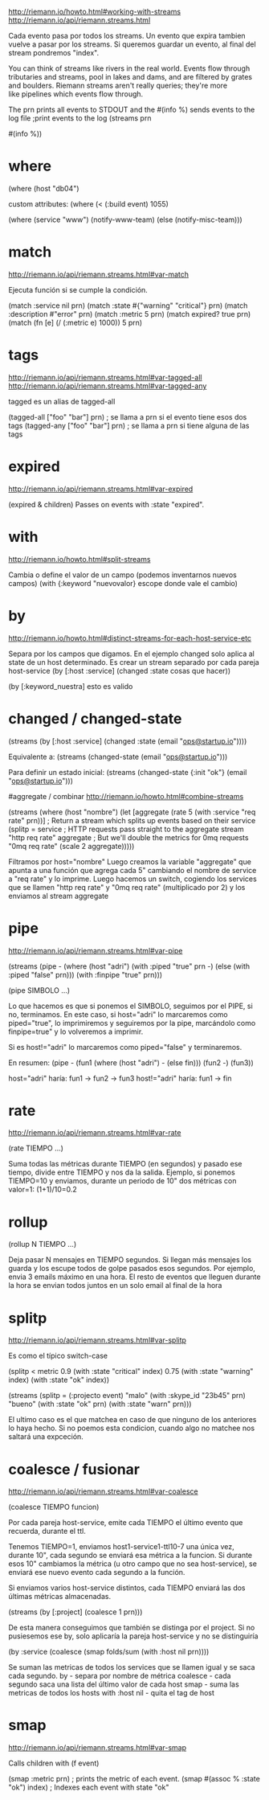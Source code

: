 http://riemann.io/howto.html#working-with-streams
http://riemann.io/api/riemann.streams.html

Cada evento pasa por todos los streams.
Un evento que expira tambien vuelve a pasar por los streams.
Si queremos guardar un evento, al final del stream pondremos "index".

You can think of streams like rivers in the real world. Events flow through tributaries and streams, pool in lakes and dams, and are filtered by grates and boulders. Riemann streams aren't really queries; they're more like pipelines which events flow through.



The prn prints all events to STDOUT and the #(info %) sends events to the log file
;print events to the log
(streams
  prn

  #(info %))


# where
(where (host "db04")

custom attributes:
(where (< (:build event) 1055)

(where (service "www")
  (notify-www-team)
  (else
    (notify-misc-team)))

# match
http://riemann.io/api/riemann.streams.html#var-match

Ejecuta función si se cumple la condición.

(match :service nil prn)
(match :state #{"warning" "critical"} prn)
(match :description #"error" prn)
(match :metric 5 prn)
(match expired? true prn)
(match (fn [e] (/ (:metric e) 1000)) 5 prn)

# tags
http://riemann.io/api/riemann.streams.html#var-tagged-all
http://riemann.io/api/riemann.streams.html#var-tagged-any

tagged es un alias de tagged-all

(tagged-all ["foo" "bar"] prn) ; se llama a prn si el evento tiene esos dos tags
(tagged-any ["foo" "bar"] prn) ; se llama a prn si tiene alguna de las tags


# expired
http://riemann.io/api/riemann.streams.html#var-expired

(expired & children)
Passes on events with :state "expired".


# with
http://riemann.io/howto.html#split-streams

Cambia o define el valor de un campo (podemos inventarnos nuevos campos)
(with {:keyword "nuevovalor} 
  escope donde vale el cambio)


# by
http://riemann.io/howto.html#distinct-streams-for-each-host-service-etc

Separa por los campos que digamos. En el ejemplo changed solo aplica al state de un host determinado.
Es crear un stream separado por cada pareja host-service
(by [:host :service]
  (changed :state
    cosas que hacer))

(by [:keyword_nuestra]
  esto es valido

# changed / changed-state
(streams
  (by [:host :service]
    (changed :state
      (email "ops@startup.io"))))

Equivalente a:
(streams
  (changed-state
    (email "ops@startup.io"))) 

Para definir un estado inicial:
(streams
  (changed-state {:init "ok"}
    (email "ops@startup.io")))

#aggregate / combinar
http://riemann.io/howto.html#combine-streams

(streams
  (where (host "nombre")
    (let [aggregate (rate 5 (with :service "req rate" prn))]
      ; Return a stream which splits up events based on their service
      (splitp = service
        ; HTTP requests pass straight to the aggregate stream
        "http req rate" aggregate
        ; But we'll double the metrics for 0mq requests
        "0mq req rate"  (scale 2 aggregate)))))

Filtramos por host="nombre"
Luego creamos la variable "aggregate" que apunta a una función que agrega cada 5" cambiando el nombre de service a "req rate" y lo imprime.
Luego hacemos un switch, cogiendo los services que se llamen "http req rate" y "0mq req rate" (multiplicado por 2) y los enviamos al stream aggregate



# pipe
http://riemann.io/api/riemann.streams.html#var-pipe

(streams
  (pipe -
    (where (host "adri")
      (with :piped "true"
        prn
        -)
      (else
        (with :piped "false"
          prn)))
    (with :finpipe "true" prn)))

(pipe SIMBOLO
  ...)

Lo que hacemos es que si ponemos el SIMBOLO, seguimos por el PIPE, si no, terminamos.
En este caso, si host="adri" lo marcaremos como piped="true", lo imprimiremos y seguiremos por la pipe, marcándolo como finpipe=true" y lo volveremos a imprimir.

Si es host!="adri" lo marcaremos como piped="false" y terminaremos.

En resumen:
(pipe -
  (fun1
    (where (host "adri")
      -
      (else fin)))
  (fun2 -)
  (fun3))

host="adri" haría: fun1 -> fun2 -> fun3
host!="adri" haría: fun1 -> fin




# rate
http://riemann.io/api/riemann.streams.html#var-rate

(rate TIEMPO
  ...)

Suma todas las métricas durante TIEMPO (en segundos) y pasado ese tiempo, divide entre TIEMPO y nos da la salida.
Ejemplo, si ponemos TIEMPO=10 y enviamos, durante un periodo de 10" dos métricas con valor=1:
(1+1)/10=0.2



# rollup
(rollup N TIEMPO
  ...)

  Deja pasar N mensajes en TIEMPO segundos. Si llegan más mensajes los guarda y los escupe todos de golpe pasados esos segundos.
  Por ejemplo, envia 3 emails máximo en una hora. El resto de eventos que lleguen durante la hora se envian todos juntos en un solo email al final de la hora


# splitp
http://riemann.io/api/riemann.streams.html#var-splitp

Es como el típico switch-case

(splitp < metric
  0.9  (with :state "critical" index)
  0.75 (with :state "warning" index)
       (with :state "ok" index))

(streams
  (splitp = (:projecto event)
    "malo" (with :skype_id "23b45" prn)
    "bueno" (with :state "ok" prn)
            (with :state "warn" prn)))

El ultimo caso es el que matchea en caso de que ninguno de los anteriores lo haya hecho. Si no poemos esta condicion, cuando algo no matchee nos saltará una expceción.



# coalesce / fusionar
http://riemann.io/api/riemann.streams.html#var-coalesce

(coalesce TIEMPO funcion)

Por cada pareja host-service, emite cada TIEMPO el último evento que recuerda, durante el ttl.

Tenemos TIEMPO=1, enviamos host1-service1-ttl10-7 una única vez, durante 10", cada segundo se enviará esa métrica a la funcion.
Si durante esos 10" cambiamos la métrica (u otro campo que no sea host-service), se enviará ese nuevo evento cada segundo a la función.

Si enviamos varios host-service distintos, cada TIEMPO enviará las dos últimas métricas almacenadas.


(streams
  (by [:project]
    (coalesce 1 prn)))

De esta manera conseguimos que también se distinga por el project. Si no pusiesemos ese by, solo aplicaría la pareja host-service y no se distinguiría

(by :service
  (coalesce
    (smap folds/sum
      (with :host nil
        prn))))

Se suman las metricas de todos los services que se llamen igual y se saca cada segundo.
by - separa por nombre de métrica
coalesce - cada segundo saca una lista del último valor de cada host
smap - suma las metricas de todos los hosts
with :host nil - quita el tag de host


# smap
http://riemann.io/api/riemann.streams.html#var-smap

Calls children with (f event)

(smap :metric prn) ; prints the metric of each event.
(smap #(assoc % :state "ok") index) ; Indexes each event with state "ok"
